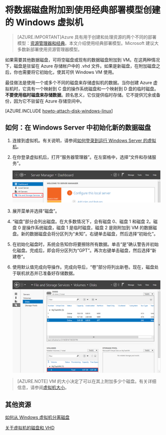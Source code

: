 <properties
	pageTitle="将磁盘附加到 VM | Azure"
	description="将数据磁盘附加到使用经典部署模型创建的 Windows 虚拟机并进行初始化。"
	services="virtual-machines-windows, storage"
	documentationCenter=""
	authors="cynthn"
	manager="timlt"
	editor="tysonn"
	tags="azure-service-management"/>

<tags
	ms.service="virtual-machines-windows"
	ms.date="02/03/2016"
	wacn.date="06/07/2016"/>

# 将数据磁盘附加到使用经典部署模型创建的 Windows 虚拟机

> [AZURE.IMPORTANT]Azure 具有用于创建和处理资源的两个不同的部署模型：[资源管理器和经典](/documentation/articles/resource-manager-deployment-model)。本文介绍使用经典部署模型。Microsoft 建议大多数新部署使用资源管理器模型。

如果需要其他数据磁盘，可将空磁盘或现有的数据磁盘附加到 VM。在这两种情况下，磁盘是驻留在 Azure 存储帐户中的 .vhd 文件。如果是新磁盘，在附加磁盘之后，你也需要将它初始化，使其可供 Windows VM 使用。

最佳做法是使用一个或多个不同的磁盘来存储虚拟机的数据。当你创建 Azure 虚拟机时，它具有一个映射到 C 盘的操作系统磁盘和一个映射到 D 盘的临时磁盘。**不要使用临时磁盘来存储数据**。顾名思义，它仅提供临时存储。它不提供冗余或备份，因为它不驻留在 Azure 存储空间中。

[AZURE.INCLUDE [howto-attach-disk-windows-linux](../includes/howto-attach-disk-windows-linux.md)]

## <a id="initializeinWS"></a>如何：在 Windows Server 中初始化新的数据磁盘

1. 连接到虚拟机。有关说明，请参阅[如何登录到运行 Windows Server 的虚拟机][logon]。

2. 在你登录虚拟机后，打开“服务器管理器”。在左窗格中，选择“文件和存储服务”。

	![打开服务器管理器](./media/virtual-machines-windows-classic-attach-disk/fileandstorageservices.png)

3. 展开菜单并选择“磁盘”。

4. “磁盘”部分会列出磁盘。在大多数情况下，会有磁盘 0、磁盘 1 和磁盘 2。磁盘 0 是操作系统磁盘，磁盘 1 是临时磁盘，磁盘 2 是刚附加到 VM 的数据磁盘。新的数据磁盘会将分区列为“未知”。右键单击磁盘，然后选择“初始化”。

5.	在初始化磁盘时，系统会告知你将要擦除所有数据。单击“是”确认警告并初始化磁盘。完成后，即会将分区列为“GPT”。再次右键单击磁盘，然后选择“新建卷”。

6.	使用默认值完成向导操作。完成向导后，“卷”部分将列出新卷。现在，磁盘处于联机状态并已准备好存储数据。

	![已成功初始化卷](./media/virtual-machines-windows-classic-attach-disk/newvolumecreated.png)

> [AZURE.NOTE] VM 的大小决定了可以在其上附加多少个磁盘。有关详细信息，请参阅[虚拟机大小](/documentation/articles/virtual-machines-windows-sizes)。

## 其他资源

[如何从 Windows 虚拟机分离磁盘](/documentation/articles/virtual-machines-windows-classic-detach-disk)

[关于虚拟机的磁盘和 VHD](/documentation/articles/virtual-machines-windows-about-disks-vhds)

[logon]: /documentation/articles/virtual-machines-windows-classic-connect-logon

<!---HONumber=Mooncake_0321_2016-->